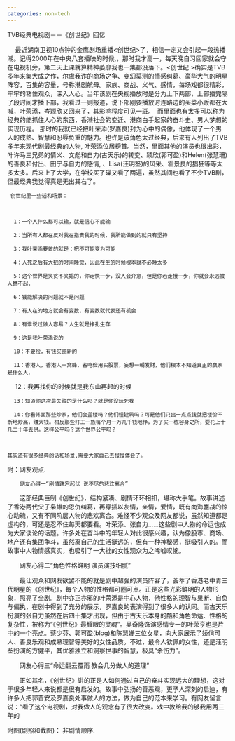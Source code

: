 ```yaml
---
categories: non-tech
---
```

 TVB经典电视剧－－《创世纪》回忆



　 最近湖南卫视10点钟的金鹰剧场重播<创世纪>了，相信一定又会引起一段热播潮。记得2000年在中央八套播映的时候,，那时我才高一，每天晚自习回家就会守在电视机旁，第二天上课就算精神萎靡我也一集都没落下。<创世纪 >确实是TVB多年来集大成之作，尔虞我诈的商场之争、变幻莫测的情感纠葛、豪华大气的明星阵容，百集的容量，号称港剧航母。家族、商战、义气、感情，每场戏都很精彩，牢牢的粘住观众，深入人心。当年该剧在央视播放时是分为上下两部，上部播完隔了段时间才播下部，我看过一则报道，说下部刚要播放时连路边的买菜小贩都在大喊，叶荣添，岑颖欣又回来了，其影响程度可见一斑。　而里面也有太多可以称为经典的能抓住人心的东西，香港社会的变迁、港商白手起家的奋斗史、男人梦想的实现历程。 那时的我就已经把叶荣添(罗嘉良)封为心中的偶像，他体现了一个男人的成熟、智慧和忍辱负重的魅力。也许是该角色太过经典，后来有人列出了TVB多年来现代剧最经典的人物, 叶荣添位居榜首。当然，里面其他的演员也很出彩，叶许马三兄弟的情义、文彪和自力(古天乐)的转变、颖欣(郭可盈)和Helen(张慧珊)的善良和付出、田宁与自力的感情, 、Lisa(汪明筌)的风采、霍景良的猖狂等等太多太多。后来上了大学，在学校买了碟又看了两遍，虽然其间也看了不少TVB剧，但最经典我觉得真是无出其右了。

    

     创世纪里一些话和场景：



      1：一个人什么都可以输，就是信心不能输

      2：当所有人都在反对我在指责我的时候，我所能做到的就只有坚持

      3：我叶荣添要做的就是：把不可能变为可能 

      4：人死之后有大把的时间睡觉，因此在生的时候根本就不必睡太多

      5：这个世界是笑贫不笑娼的，你走快一步，没人会介意，但是你若走慢一步，你就会永远被人瞧不起.

      6：钱能解决的问题就不是问题

      7：有人在的地方就会有变数，有变数就代表还有机会

      8：有谁说过做人容易？人生就是挣扎生存

      9：这是我叶荣添说的

      10：不要捡，有钱买部新的

      11：香港人，香港人一窝蜂，省吃俭用买股票，妄想一朝发财，他们根本不知道真正的赢家是什么人．

　 12：我再找你的时候就是我东山再起的时候

      13：知道你这次最失败的是什么吗？就是你没玩死我

      14：你看外面那些炒家，他们会盖楼吗？他们懂建筑吗？可是他们只出一点点钱就把楼价不断地炒高，赚大钱。相反那些打工一族每个月一万几千钱地挣，为了买一栋容身之所，要花上十几二十年去供。这样公平吗？这个世界公平吗？



    其实还有很多经典的话和场景,需要大家自己去慢慢体会了。



   附：网友观点.

 

        网友心得一“剧情跌宕起伏 说不尽的悲欢离合” 



　　这部经典巨制《创世纪》，结构紧凑、剧情环环相扣，堪称大手笔。故事讲述了香港两代父子枭雄的恩仇纠葛，再穿插以友情，亲情，爱情，既有商海鏖战的惊心动魄，又有不同阶层人物的悲欢离合。难怪不少观众及网友都说，虽然知道都是虚构的，可还是忍不住每天都要看。叶荣添、张自力……这些剧中人物的命运也成为大家谈论的话题。许多处在奋斗中的年轻人对此很感兴趣，认为像股市、商场、地产还有集团争斗，虽然离自己的生活挺远的，但有一种神秘感，挺吸引人的。而故事中人物情感真实，也吸引了一大批的女性观众为之唏嘘叹惋。 



　　网友心得二“角色性格鲜明 演员演技细腻” 



　　最让观众和网友欲罢不能的就是剧中超强的演员阵容了，荟萃了香港老中青三代明星的《创世纪》，每个人物的性格都可圈可点。正是这些光彩鲜明的人物形象，照亮了全剧。剧中亦正亦邪的叶荣添是中心人物，他性格的理智与果断、自负与偏执，在剧中得到了充分的展示，罗嘉良的表演得到了很多人的认同。而古天乐扮演的张自力虽然在后四十集才出现，但由于古天乐本身的酷和角色命运、性格的复杂性，被称为“《创世纪》最耀眼的灵魂”。吴奇隆饰演感情专一的叶荣亨也是片中的一个亮点。蔡少芬、郭可盈(blog)和陈慧姗三位女星，向大家展示了娇俏可人、善良乐观和成熟理智等美好的女性品质。不过，最令人钦佩的女性，还是汪明荃扮演的方健平，其优雅独立和洞察世事的智慧，极具“杀伤力”。 



　　网友心得三“命运翻云覆雨 教会几分做人的道理” 



　　正如其名，《创世纪》讲的正是人如何通过自己的奋斗实现远大的理想，这对于很多年轻人来说都是很有启发的。故事中弘扬的善恶观，更予人深刻的启迪，有许多人把郭晋安及罗嘉良处事做人的方法，做为自己的范本来学习。有网友留言说：“看了这个电视剧，对我做人的观念有了很大改变。戏中教给我的够我用两三年的   





  附图(剧照和截图)： 非剧情顺序.
